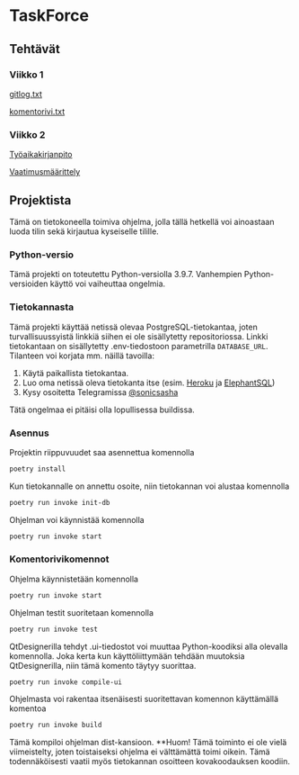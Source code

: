 # TaskForce

## Tehtävät

### Viikko 1

[gitlog.txt](https://github.com/sonicsasha/taskforce/blob/master/laskarit/viikko1/gitlog.txt)

[komentorivi.txt](https://github.com/sonicsasha/taskforce/blob/master/laskarit/viikko1/komentorivi.txt)

### Viikko 2
[Työaikakirjanpito](https://github.com/sonicsasha/taskforce/blob/master/dokumentaatio/tyoaikakirjanpito.md)

[Vaatimusmäärittely](https://github.com/sonicsasha/taskforce/blob/master/dokumentaatio/vaatimuusmaarittely.md)

## Projektista

Tämä on tietokoneella toimiva ohjelma, jolla tällä hetkellä voi ainoastaan luoda tilin sekä kirjautua kyseiselle tilille.

### Python-versio

Tämä projekti on toteutettu Python-versiolla 3.9.7. Vanhempien Python-versioiden käyttö voi vaiheuttaa ongelmia.

### Tietokannasta

Tämä projekti käyttää netissä olevaa PostgreSQL-tietokantaa, joten turvallisuussyistä linkkiä siihen ei ole sisällytetty repositoriossa. Linkki tietokantaan on sisällytetty .env-tiedostoon parametrilla ```DATABASE_URL```. Tilanteen voi korjata mm. näillä tavoilla:

1. Käytä paikallista tietokantaa.
2. Luo oma netissä oleva tietokanta itse (esim. [Heroku](https://www.heroku.com/postgres) ja [ElephantSQL](https://www.elephantsql.com/))
3. Kysy osoitetta Telegramissa [@sonicsasha](https://t.me/sonicsasha)

Tätä ongelmaa ei pitäisi olla lopullisessa buildissa.

### Asennus

Projektin riippuvuudet saa asennettua komennolla
```bash
poetry install
```

Kun tietokannalle on annettu osoite, niin tietokannan voi alustaa komennolla
```bash
poetry run invoke init-db
```

Ohjelman voi käynnistää komennolla
```bash
poetry run invoke start
```

### Komentorivikomennot
Ohjelma käynnistetään komennolla
```bash
poetry run invoke start
```

Ohjelman testit suoritetaan komennolla
```bash
poetry run invoke test
```

QtDesignerilla tehdyt .ui-tiedostot voi muuttaa Python-koodiksi alla olevalla komennolla. Joka kerta kun käyttöliittymään tehdään muutoksia QtDesignerilla, niin tämä komento täytyy suorittaa.
```bash
poetry run invoke compile-ui
```

Ohjelmasta voi rakentaa itsenäisesti suoritettavan komennon käyttämällä komentoa 
```bash
poetry run invoke build
```
Tämä kompiloi ohjelman dist-kansioon. **Huom! Tämä toiminto ei ole vielä viimeistelty, joten toistaiseksi ohjelma ei välttämättä toimi oikein. Tämä todennäköisesti vaatii myös tietokannan osoitteen kovakoodauksen koodiin.


